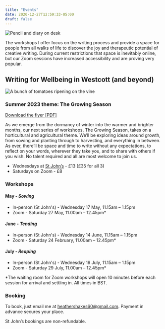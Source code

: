 ```yaml
---
title: "Events"
date: 2020-12-27T12:59:33-05:00
draft: false
---
```

![Pencil and diary on desk](/img/diary-2116244_1920.jpeg)

The workshops I offer focus on the writing process and provide a space for people from all walks of life to discover the joy and therapeutic potential of creative writing. During current restrictions that space is inevitably online, but our Zoom sessions have increased accessibility and are proving very popular.

## Writing for Wellbeing in Westcott (and beyond)

![A bunch of tomatoes ripening on the vine](/img/growing-season.jpg)

### Summer 2023 theme: The Growing Season

[Download the flyer [PDF]](/pdf/writing-workshops-may-jul-2023.pdf)

As we emerge from the dormancy of winter into the warmer and brighter months, our next series of workshops, The Growing Season, takes on a horticultural and agricultural theme. We’ll be exploring ideas around growth, from sowing and planting through to harvesting, and everything in between. As ever, there’ll be space and time to write without any expectations, to reflect on your words, wherever they take you, and to share with others if you wish. No talent required and all are most welcome to join us.

- Wednesdays at [St John’s](https://goo.gl/maps/Z2FqiNCuSs11qcxK7) - £13 (£35 for all 3)
- Saturdays on Zoom - £8

### Workshops 

#### May - _Sowing_

- In-person (St John's) - Wednesday 17 May, 11.15am – 1.15pm
- Zoom - Saturday 27 May, 11.00am – 12.45pm*

#### June - _Tending_

- In-person (St John's) - Wednesday 14 June, 11.15am – 1.15pm
- Zoom - Saturday 24 February, 11.00am – 12.45pm*

#### July - _Reaping_

- In-person (St John's) - Wednesday 19 July, 11.15am – 1.15pm
- Zoom - Saturday 29 July, 11.00am – 12.45pm*

\*The waiting room for Zoom workshops will open 10 minutes before each session for arrival and settling in. All times in BST.

### Booking

To book, just email me at [heathershakes60@gmail.com](mailto:heathershakes60@gmail.com). Payment in advance secures your place.

St John’s bookings are non-refundable.
